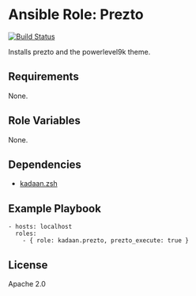 # Ansible Role: Prezto

[![Build Status](https://travis-ci.com/kadaan/ansible-role-prezto.svg?branch=master)](https://travis-ci.com/kadaan/ansible-role-prezto)

Installs prezto and the powerlevel9k theme.

## Requirements

None.

## Role Variables

None.

## Dependencies

  - [kadaan.zsh](https://galaxy.ansible.com/kadaan/zsh/)

## Example Playbook

    - hosts: localhost
      roles:
        - { role: kadaan.prezto, prezto_execute: true }

## License

Apache 2.0
